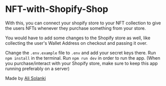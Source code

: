 # NFT-with-Shopify-Shop

With this, you can connect your shopify store to your NFT collection to give the users NFTs whenever they purchase something from your store.

You would have to add some changes to the Shopify store as well, like collecting the user's Wallet Address on checkout and passing it over.

Change the ```.env.example``` file to ```.env``` and add your secret keys there.
Run ```npm install``` in the terminal.
Run ```npm run dev``` in order to run the app. (When you purchase/interact with your Shopify store, make sure to keep this app running preferably on a server)

Made by [Ali Solanki](https://alisolanki.com)

